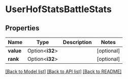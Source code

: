 # UserHofStatsBattleStats

## Properties

Name | Type | Description | Notes
------------ | ------------- | ------------- | -------------
**value** | Option<**i32**> |  | [optional]
**rank** | Option<**i32**> |  | [optional]

[[Back to Model list]](../README.md#documentation-for-models) [[Back to API list]](../README.md#documentation-for-api-endpoints) [[Back to README]](../README.md)


